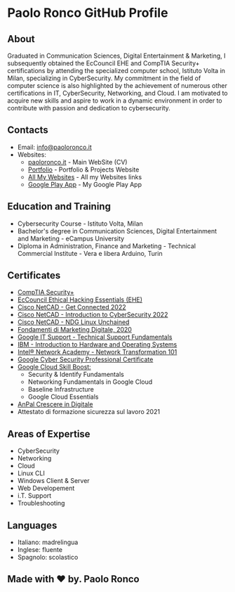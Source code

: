 # Paolo Ronco GitHub Profile

## About

​Graduated in Communication Sciences, Digital Entertainment & Marketing, I subsequently obtained the EcCouncil EHE and CompTIA Security+ certifications by attending the specialized computer school, Istituto Volta in Milan, specializing in CyberSecurity. 
My commitment in the field of computer science is also highlighted by the achievement of numerous other certifications in IT, CyberSecurity, Networking, and Cloud. 
I am motivated to acquire new skills and aspire to work in a dynamic environment in order to contribute with passion and dedication to cybersecurity.

## Contacts

- Email: [info@paoloronco.it](mailto:info@paoloronco.it)
- Websites:
  - [paoloronco.it](https://paoloronco.it) - Main WebSite (CV)
  - [Portfolio](https://prportfolio.paoloronco.it) - Portfolio & Projects Website
  - [All My Websites](https://links.paoloronco.it) - All my Websites links
  - [Google Play App](https://play.google.com/store/apps/details?id=com.pr.paoloroncowebsite) - My Google Play App
  

## ​Education and Training

- ​Cybersecurity Course - Istituto Volta, Milan
- Bachelor's degree in Communication Sciences, Digital Entertainment and Marketing - eCampus University
- Diploma in Administration, Finance and Marketing - Technical Commercial Institute - Vera e libera Arduino, Turin

## Certificates

- [CompTIA Security+](https://drive.google.com/file/d/18YxdMS9VWWOZ4Cp7YW1GMIcs6K-eiH8V/view)
- [EcCouncil Ethical Hacking Essentials (EHE)](https://drive.google.com/file/d/1kYlruycasjmeUCMSjUfbYKo_mOa1YOKc/view)
- [Cisco NetCAD - Get Connected 2022](https://drive.google.com/file/d/1asZ5Nks1vRQnltrLY1TFyzNMm6a3_XT9/view)
- [Cisco NetCAD - Introduction to CyberSecurity 2022](https://drive.google.com/file/d/1CTSt5hZjEzO20fmsZi7ytHcSflV46Sht/view)
- [Cisco NetCAD - NDG Linux Unchained](https://drive.google.com/file/d/1LPLaAevhfvdf4k_JhPDcooPalqLAbHKK/view)
- [Fondamenti di Marketing Digitale, 2020](https://drive.google.com/file/d/16_cCk_c1KdZA-DqMSXEDkVssxYQkT5GX/view)
- [Google IT Support - Technical Support Fundamentals](https://drive.google.com/file/d/1yLC3zjTIcfYhq9FD6sQXJeqJBHBLCOAX/view)
- [IBM - Introduction to Hardware and Operating Systems](https://drive.google.com/file/d/1sbKR76zIR5Z6cL_iuhFEBkhwnl2ERNCD/view)
- [Intel® Network Academy - Network Transformation 101](https://drive.google.com/file/d/1G7YIxvl2IieaVOE3dmsPB39QpvhIc-Oo/view)
- [Google Cyber Security Professional Certificate](https://drive.google.com/file/d/1eie-4tzpGaMNnRdk_7OuB5vw3sQCu2zK/view)
- [Google Cloud Skill Boost:](link)
  - Security & Identify Fundamentals
  - Networking Fundamentals in Google Cloud
  - Baseline Infrastructure
  - Google Cloud Essentials
- [AnPal Crescere in Digitale](https://drive.google.com/file/d/1jKziJBAHiqM63flePXhiBHWZtYOJbhjY/view)
- Attestato di formazione sicurezza sul lavoro 2021

## Areas of Expertise

- CyberSecurity
- Networking
- Cloud
- Linux CLI
- Windows Client & Server
- Web Developement
- i.T. Support
- Troubleshooting

## Languages

- Italiano: madrelingua
- Inglese: fluente
- Spagnolo: scolastico

## Made wit​h ♥ by. Paolo Ronco
